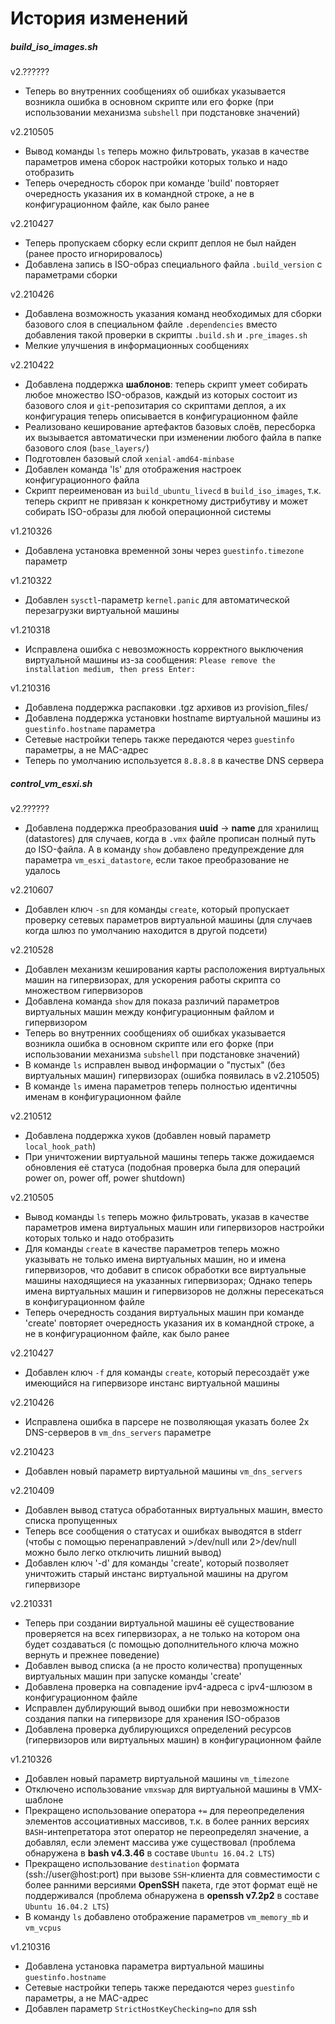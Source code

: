 # История изменений

##### build_iso_images.sh

v2.??????
- Теперь во внутренних сообщениях об ошибках указывается возникла ошибка в основном скрипте или его форке
  (при использовании механизма `subshell` при подстановке значений)

v2.210505
- Вывод команды `ls` теперь можно фильтровать, указав в качестве параметров имена сборок
  настройки которых только и надо отобразить
- Теперь очередность сборок при команде 'build' повторяет очередность указания их в командной строке,
  а не в конфигурационном файле, как было ранее

v2.210427
- Теперь пропускаем сборку если скрипт деплоя не был найден (ранее просто игнорировалось)
- Добавлена запись в ISO-образ специального файла `.build_version` с параметрами сборки

v2.210426
- Добавлена возможность указания команд необходимых для сборки базового слоя в специальном файле
  `.dependencies` вместо добавления такой проверки в скрипты `.build.sh` и `.pre_images.sh`
- Мелкие улучшения в информационных сообщениях

v2.210422
- Добавлена поддержка **шаблонов**: теперь скрипт умеет собирать любое множество ISO-образов,
  каждый из которых состоит из базового слоя и `git`-репозитария со скриптами деплоя,
  а их конфигурация теперь описывается в конфигурационном файле
- Реализовано кеширование артефактов базовых слоёв, пересборка их вызывается автоматически
  при изменении любого файла в папке базового слоя (`base_layers/`)
- Подготовлен базовый слой `xenial-amd64-minbase`
- Добавлен команда 'ls' для отображения настроек конфигурационного файла
- Скрипт переименован из `build_ubuntu_livecd` в `build_iso_images`, т.к. теперь скрипт не привязан
  к конкретному дистрибутиву и может собирать ISO-образы для любой операционной системы

v1.210326
- Добавлена установка временной зоны через `guestinfo.timezone` параметр

v1.210322
- Добавлен `sysctl`-параметр `kernel.panic` для автоматической перезагрузки виртуальной машины

v1.210318
- Исправлена ошибка с невозможность корректного выключения виртуальной машины из-за сообщения:
  `Please remove the installation medium, then press Enter:`

v1.210316
- Добавлена поддержка распаковки .tgz архивов из provision_files/
- Добавлена поддержка установки hostname виртуальной машины из `guestinfo.hostname` параметра
- Сетевые настройки теперь также передаются через `guestinfo` параметры, а не MAC-адрес
- Теперь по умолчанию используется `8.8.8.8` в качестве DNS сервера

##### control_vm_esxi.sh

v2.??????
- Добавлена поддержка преобразования **uuid** -> **name** для хранилищ (datastores) для случаев, когда
  в `.vmx` файле прописан полный путь до ISO-файла. А в команду `show` добавлено предупреждение для
  параметра `vm_esxi_datastore`, если такое преобразование не удалось

v2.210607
- Добавлен ключ `-sn` для команды `create`, который пропускает проверку сетевых параметров виртуальной машины
  (для случаев когда шлюз по умолчанию находится в другой подсети)

v2.210528
- Добавлен механизм кеширования карты расположения виртуальных машин на гипервизорах,
  для ускорения работы скрипта со множеством гипервизоров
- Добавлена команда `show` для показа различий параметров виртуальных машин между конфигурационным файлом и гипервизором
- Теперь во внутренних сообщениях об ошибках указывается возникла ошибка в основном скрипте или его форке
  (при использовании механизма `subshell` при подстановке значений)
- В команде `ls` исправлен вывод информации о "пустых" (без виртуальных машин) гипервизорах (ошибка появилась в v2.210505)
- В команде `ls` имена параметров теперь полностью идентичны именам в конфигурационном файле

v2.210512
- Добавлена поддержка хуков (добавлен новый параметр `local_hook_path`)
- При уничтожении виртуальной машины теперь также дожидаемся обновления её статуса
  (подобная проверка была для операций power on, power off, power shutdown)

v2.210505
- Вывод команды `ls` теперь можно фильтровать, указав в качестве параметров имена виртуальных машин
  или гипервизоров настройки которых только и надо отобразить
- Для команды `create` в качестве параметров теперь можно указывать не только имена виртуальных машин,
  но и имена гипервизоров, что добавит в список обработки все виртуальные машины находящиеся на указанных гипервизорах;
  Однако теперь имена виртуальных машин и гипервизоров не должны пересекаться в конфигурационном файле
- Теперь очередность создания виртуальных машин при команде 'create' повторяет очередность указания их
  в командной строке, а не в конфигурационном файле, как было ранее

v2.210427
- Добавлен ключ `-f` для команды `create`, который пересоздаёт уже имеющийся на гипервизоре инстанс виртуальной машины

v2.210426
- Исправлена ошибка в парсере не позволяющая указать более 2х DNS-серверов в `vm_dns_servers` параметре

v2.210423
- Добавлен новый параметр виртуальной машины `vm_dns_servers`

v2.210409
- Добавлен вывод статуса обработанных виртуальных машин, вместо списка пропущенных
- Теперь все сообщения о статусах и ошибках выводятся в stderr
  (чтобы с помощью перенаправлений >/dev/null или 2>/dev/null можно было легко отключить лишний вывод)
- Добавлен ключ '-d' для команды 'create', который позволяет уничтожить старый инстанс виртуальной машины на другом гипервизоре

v2.210331
- Теперь при создании виртуальной машины её существование проверяется на всех гипервизорах, а не только
  на котором она будет создаваться (с помощью дополнительного ключа можно вернуть и прежнее поведение)
- Добавлен вывод списка (а не просто количества) пропущенных виртуальных машин при запуске команды 'create'
- Добавлена проверка на совпадение ipv4-адреса с ipv4-шлюзом в конфигурационном файле
- Исправлен дублирующий вывод ошибки при невозможности создания папки на гипервизоре для хранения ISO-образов
- Добавлена проверка дублирующихся определений ресурсов (гипервизоров или виртуальных машин) в конфигурационном файле

v1.210326
- Добавлен новый параметр виртуальной машины `vm_timezone`
- Отключено использование `vmxswap` для виртуальной машины в VMX-шаблоне
- Прекращено использование оператора `+=` для переопределения элементов ассоциативных массивов,
  т.к. в более ранних версиях `BASH`-интепретатора этот оператор не переопределял значение, а добавлял, если элемент
  массива уже существовал (проблема обнаружена в **bash v4.3.46** в составе `Ubuntu 16.04.2 LTS`)
- Прекращено использование `destination` формата (ssh://user@host:port) при вызове `SSH`-клиента
  для совместимости с более ранними версиями **OpenSSH** пакета, где этот формат ещё не поддерживался
  (проблема обнаружена в **openssh v7.2p2** в составе `Ubuntu 16.04.2 LTS`)
- В команду `ls` добавлено отображение параметров `vm_memory_mb` и `vm_vcpus`

v1.210316
- Добавлена установка параметра виртуальной машины `guestinfo.hostname`
- Сетевые настройки теперь также передаются через `guestinfo` параметры, а не MAC-адрес
- Добавлен параметр `StrictHostKeyChecking=no` для ssh

